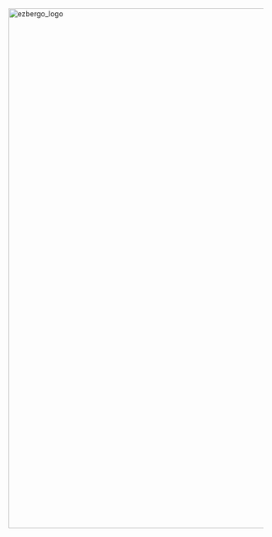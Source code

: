<img width="1024" height="1024" alt="ezbergo_logo" src="https://github.com/user-attachments/assets/2d091c7a-dc53-4c29-8986-44096353a523" />
